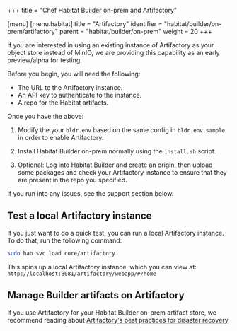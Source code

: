 +++
title = "Chef Habitat Builder on-prem and Artifactory"

[menu]
  [menu.habitat]
    title = "Artifactory"
    identifier = "habitat/builder/on-prem/artifactory"
    parent = "habitat/builder/on-prem"
    weight = 20
+++

If you are interested in using an existing instance of Artifactory as your object store instead of MinIO,
we are providing this capability as an early preview/alpha for testing.

Before you begin, you will need the following:

- The URL to the Artifactory instance.
- An API key to authenticate to the instance.
- A repo for the Habitat artifacts.

Once you have the above:

1. Modify the your `bldr.env` based on the same config in `bldr.env.sample` in order to enable Artifactory.

1. Install Habitat Builder on-prem normally using the `install.sh` script.

1. Optional: Log into Habitat Builder and create an origin, then upload some packages and check your Artifactory instance to ensure that they are present in the repo you specified.

If you run into any issues, see the support section below.

## Test a local Artifactory instance

If you just want to do a quick test, you can run a local Artifactory instance. To do that, run the following command:

```bash
sudo hab svc load core/artifactory
```

This spins up a local Artifactory instance, which you can view at: `http://localhost:8081/artifactory/webapp/#/home`

## Manage Builder artifacts on Artifactory

If you use Artifactory for your Habitat Builder on-prem artifact store, we recommend reading about [Artifactory's best practices for disaster recovery](https://jfrog.com/whitepaper/best-practices-for-artifactory-backups-and-disaster-recovery/).
